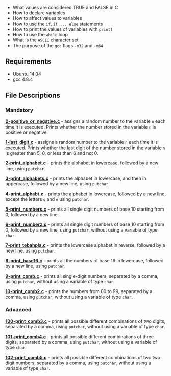 - What values are considered TRUE and FALSE in C
- How to declare variables
- How to affect values to variables
- How to use the `if`, `if ... else` statements
- How to print the values of variables with `printf`
- How to use the `while` loop
- What is the `ASCII` character set
- The purpose of the `gcc` flags `-m32` and `-m64`
## Requirements
- Ubuntu 14.04
- gcc 4.8.4
## File Descriptions
### Mandatory
**[0-positive_or_negative.c](0-positive_or_negative.c)** - assigns a random number to the variable `n` each time it is executed. Prints whether the number stored in the variable `n` is positive or negative.

**[1-last_digit.c](1-last_digit.c)** - assigns a random number to the variable `n` each time it is executed. Prints whether the last digit of the number stored in the variable `n` is greater than 5, 0, or less than 6 and not 0.

**[2-print_alphabet.c](2-print_alphabet.c)** - prints the alphabet in lowercase, followed by a new line, using `putchar`.

**[3-print_alphabets.c](3-print_alphabets.c)** - prints the alphabet in lowercase, and then in uppercase, followed by a new line, using `putchar`.

**[4-print_alphabt.c](4-print_alphabt.c)** - prints the alphabet in lowercase, followed by a new line, except the letters `q` and `e` using `putchar`.

**[5-print_numbers.c](5-print_numbers.c)** - prints all single digit numbers of base 10 starting from 0, followed by a new line.

**[6-print_numberz.c](6-print_numberz.c)** - prints all single digit numbers of base 10 starting from 0, followed by a new line, using `putchar`, without using a variable of type `char`.

**[7-print_tebahpla.c](7-print_tebahpla.c)** - prints the lowercase alphabet in reverse, followed by a new line, using `putchar`.

**[8-print_base16.c](8-print_base16.c)** - prints all the numbers of base 16 in lowercase, followed by a new line, using `putchar`.

**[9-print_comb.c](9-print_comb.c)** - prints all single-digit numbers, separated by a comma, using `putchar`, without using a variable of type `char`.

**[10-print_comb2.c](10-print_comb2.c)** - prints the numbers from 00 to 99, separated by a comma, using `putchar`, without using a variable of type `char`.

### Advanced
**[100-print_comb3.c](100-print_comb3.c)** - prints all possible different combinations of two digits, separated by a comma, using `putchar`, without using a variable of type `char`.

**[101-print_comb4.c](101-print_comb4.c)** - prints all possible different combinations of three digits, separated by a comma, using `putchar`, without using a variable of type `char`.

**[102-print_comb5.c](102-print_comb5.c)** - prints all possible different combinations of two two digit numbers, separated by a comma, using `putchar`, without using a variable of type `char`.

